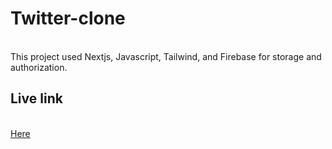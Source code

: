 # Twitter-clone
<br>
This project used Nextjs, Javascript, Tailwind, and Firebase for storage and authorization.

## Live link
<br>
<a href="https://my-twitter-clone-tau.vercel.app/" target="_blank">Here</a>
